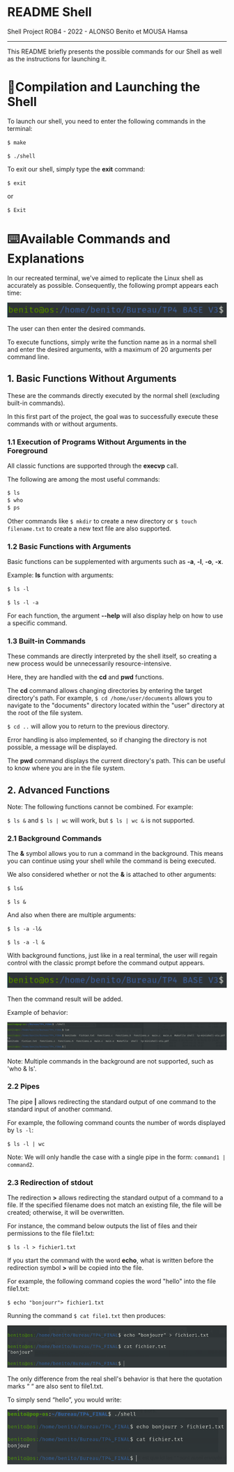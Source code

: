 # README Shell

Shell Project ROB4 - 2022 - ALONSO Benito et MOUSA Hamsa

---

This README briefly presents the possible commands for our Shell as well as the instructions for launching it.

# 📂Compilation and Launching the Shell

To launch our shell, you need to enter the following commands in the terminal:

`$ make`

`$ ./shell`

To exit our shell, simply type the **exit** command:

`$ exit`

or

`$ Exit`

# ⌨️Available Commands and Explanations

In our recreated terminal, we've aimed to replicate the Linux shell as accurately as possible. Consequently, the following prompt appears each time:

![Untitled](README%20Shell%2025d1468364cd478f90ee82540c5a97d1/Untitled.png)

The user can then enter the desired commands.

To execute functions, simply write the function name as in a normal shell and enter the desired arguments, with a maximum of 20 arguments per command line.

## 1. Basic Functions Without Arguments

These are the commands directly executed by the normal shell (excluding built-in commands).

In this first part of the project, the goal was to successfully execute these commands with or without arguments.

### 1.1 Execution of Programs Without Arguments in the Foreground

All classic functions are supported through the **execvp** call.

The following are among the most useful commands:

```c
$ ls
$ who
$ ps
```

Other commands like `$ mkdir` to create a new directory or `$ touch filename.txt` to create a new text file are also supported.

### 1.2 Basic Functions with Arguments

Basic functions can be supplemented with arguments such as **-a**, **-l**, **-o**, **-x**.

Example: **ls** function with arguments:

`$ ls -l` 

`$ ls -l -a`

For each function, the argument **--help** will also display help on how to use a specific command.

### 1.3 Built-in Commands

These commands are directly interpreted by the shell itself, so creating a new process would be unnecessarily resource-intensive.

Here, they are handled with the **cd** and **pwd** functions.

The **cd** command allows changing directories by entering the target directory's path. 
For example, `$ cd /home/user/documents` allows you to navigate to the "documents" directory located within the "user" directory at the root of the file system.

`$ cd ..` will allow you to return to the previous directory.

Error handling is also implemented, so if changing the directory is not possible, a message will be displayed.

The **pwd** command displays the current directory's path. This can be useful to know where you are in the file system.

## 2. Advanced Functions

Note: The following functions cannot be combined. For example:

`$ ls &` and `$ ls | wc` will work, but `$ ls | wc &` is not supported.

### 2.1 Background Commands

The **&** symbol allows you to run a command in the background. This means you can continue using your shell while the command is being executed.

We also considered whether or not the **&** is attached to other arguments:

`$ ls&`

`$ ls &`

And also when there are multiple arguments:

`$ ls -a -l&`

`$ ls -a -l &`

With background functions, just like in a real terminal, the user will regain control with the classic prompt before the command output appears.

![Untitled](README%20Shell%2025d1468364cd478f90ee82540c5a97d1/Untitled.png)

Then the command result will be added.

Example of behavior:

![Untitled](README%20Shell%2025d1468364cd478f90ee82540c5a97d1/Untitled%201.png)

Note: Multiple commands in the background are not supported, such as 'who & ls'.

### 2.2 Pipes

The pipe **|** allows redirecting the standard output of one command to the standard input of another command.

For example, the following command counts the number of words displayed by `ls -l`:

`$ ls -l | wc`   

Note: We will only handle the case with a single pipe in the form: `command1 | command2`.

### 2.3 Redirection of stdout

The redirection **>** allows redirecting the standard output of a command to a file. If the specified filename does not match an existing file, the file will be created; otherwise, it will be overwritten.

For instance, the command below outputs the list of files and their permissions to the file file1.txt:

`$ ls -l > fichier1.txt` 

If you start the command with the word **echo**, what is written before the redirection symbol **>** will be copied into the file.

For example, the following command copies the word "hello" into the file file1.txt:

`$ echo "bonjourr"> fichier1.txt` 

Running the command `$ cat file1.txt` then produces:

![Untitled](README%20Shell%2025d1468364cd478f90ee82540c5a97d1/Untitled%202.png)

The only difference from the real shell's behavior is that here the quotation marks “ “ are also sent to file1.txt.

To simply send “hello”, you would write:

![Untitled](README%20Shell%2025d1468364cd478f90ee82540c5a97d1/Untitled%203.png)
